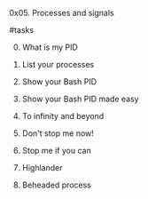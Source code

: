 0x05. Processes and signals

#tasks

0. What is my PID

1. List your processes

2. Show your Bash PID

3. Show your Bash PID made easy

4. To infinity and beyond

5. Don't stop me now!

6. Stop me if you can

7. Highlander

8. Beheaded process
